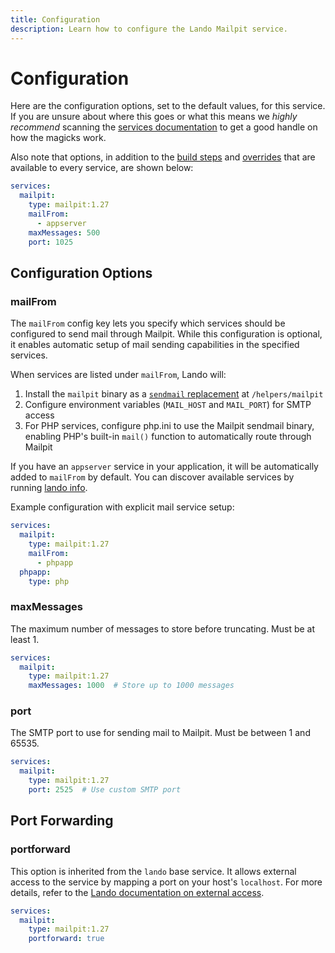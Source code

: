 ```yaml
---
title: Configuration
description: Learn how to configure the Lando Mailpit service.
---
```


# Configuration

Here are the configuration options, set to the default values, for this service. If you are unsure about where this goes or what this means we *highly recommend* scanning the [services documentation](https://docs.lando.dev/services/lando-3.html) to get a good handle on how the magicks work.

Also note that options, in addition to the [build steps](https://docs.lando.dev/services/lando-3.html#build-steps) and [overrides](https://docs.lando.dev/services/lando-3.html#overrides) that are available to every service, are shown below:

```yaml
services:
  mailpit:
    type: mailpit:1.27
    mailFrom:
      - appserver
    maxMessages: 500
    port: 1025
```

## Configuration Options

### mailFrom

The `mailFrom` config key lets you specify which services should be configured to send mail through Mailpit. While this configuration is optional, it enables automatic setup of mail sending capabilities in the specified services.

When services are listed under `mailFrom`, Lando will:
1. Install the `mailpit` binary as a [`sendmail` replacement](https://mailpit.axllent.org/docs/install/sendmail/) at `/helpers/mailpit`
2. Configure environment variables (`MAIL_HOST` and `MAIL_PORT`) for SMTP access
3. For PHP services, configure php.ini to use the Mailpit sendmail binary, enabling PHP's built-in `mail()` function to automatically route through Mailpit

If you have an `appserver` service in your application, it will be automatically added to `mailFrom` by default. You can discover available services by running [lando info](https://docs.lando.dev/cli/info.html).

Example configuration with explicit mail service setup:

```yaml
services:
  mailpit:
    type: mailpit:1.27
    mailFrom:
      - phpapp
  phpapp:
    type: php
```

### maxMessages

The maximum number of messages to store before truncating. Must be at least 1.

```yaml
services:
  mailpit:
    type: mailpit:1.27
    maxMessages: 1000  # Store up to 1000 messages
```

### port

The SMTP port to use for sending mail to Mailpit. Must be between 1 and 65535.

```yaml
services:
  mailpit:
    type: mailpit:1.27
    port: 2525  # Use custom SMTP port
```

## Port Forwarding

### portforward

This option is inherited from the `lando` base service. It allows external access to the service by mapping a port on your host's `localhost`. For more details, refer to the [Lando documentation on external access](https://docs.lando.dev/guides/external-access.html).

```yaml
services:
  mailpit:
    type: mailpit:1.27
    portforward: true
```
